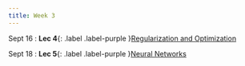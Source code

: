 ```yaml
---
title: Week 3
---
```


Sept 16
: **Lec 4**{: .label .label-purple }[Regularization and Optimization](/CSCI5980-F24-DeepRob/slides/minn_deeprob_f24_04_regularization_optimization.pdf)


Sept 18
: **Lec 5**{: .label .label-purple }[Neural Networks](/CSCI5980-F24-DeepRob/slides/minn_deeprob_f24_05_neural_networks.pdf)

